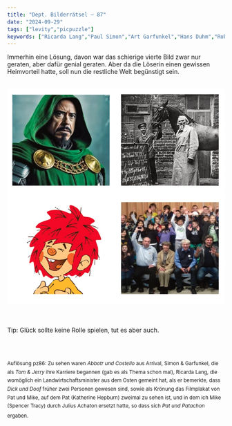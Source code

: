 ```yaml
---
title: "Dept. Bilderrätsel – 87"
date: "2024-09-29"
tags: ["levity","picpuzzle"]
keywords: ["Ricarda Lang","Paul Simon","Art Garfunkel","Hans Duhm","Robert Downey jr.","Hans Pietsch","Hans Clarin"]
---
```

Immerhin eine Lösung, davon war das schierige vierte Bild zwar nur geraten, aber dafür genial geraten. Aber da die Löserin einen gewissen Heimvorteil hatte, soll nun die restliche Welt begünstigt sein. 


<br/>

<img  src="/assets/img/picpuzzle/picpuzzle88.webp" alt="Bilderrätsel88">

<br/>
<br/>
<br/>

Tip: Glück sollte keine Rolle spielen, tut es aber auch.

<br/>
<br/>

<sup>Auflösung pz86: Zu sehen waren <i>Abbotr und Costello</i> aus Arrival, Simon & Garfunkel, die als <i>Tom & Jerry</i> ihre Karriere begannen (gab es als Thema schon mal), Ricarda Lang, die womöglich ein Landwirtschaftsminister aus dem Osten gemeint hat, als er bemerkte, dass <i>Dick und Doof</i> früher zwei Personen gewesen sind, sowie als Krönung das Filmplakat von Pat und Mike, auf dem Pat (Katherine Hepburn) zweimal zu sehen ist, und in dem ich Mike (Spencer Tracy) durch Julius Achaton ersetzt hatte, so dass sich <i>Pat und Patachon</i> ergaben.
<sup>